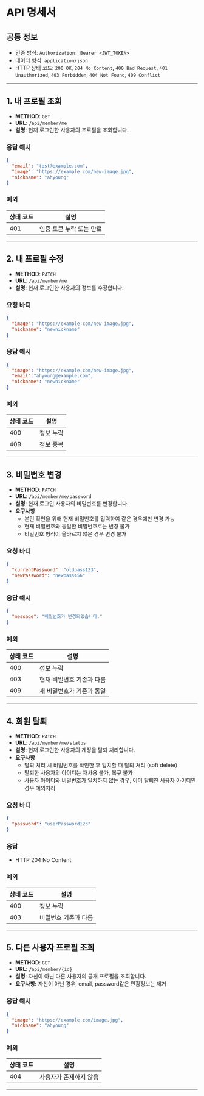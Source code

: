# API 명세서 

## 공통 정보

- 인증 방식: `Authorization: Bearer <JWT_TOKEN>`
- 데이터 형식: `application/json`
- HTTP 상태 코드: `200 OK`, `204 No Content`, `400 Bad Request`, `401 Unauthorized`, `403 Forbidden`, `404 Not Found`, `409 Conflict`

---

## 1. 내 프로필 조회

- **METHOD**: `GET`
- **URL**: `/api/member/me`
- **설명**: 현재 로그인한 사용자의 프로필을 조회합니다.

### 응답 예시

```json
{
  "email": "test@example.com",
  "image": "https://example.com/new-image.jpg",
  "nickname": "ahyoung"
}
```

### 예외

| 상태 코드 | 설명 |
| --- | --- |
| 401 | 인증 토큰 누락 또는 만료 |

---

## 2. 내 프로필 수정

- **METHOD**: `PATCH`
- **URL**: `/api/member/me`
- **설명**: 현재 로그인한 사용자의 정보를 수정합니다.

### 요청 바디

```json
{
  "image": "https://example.com/new-image.jpg",
  "nickname": "newnickname"
}
```

### 응답 예시

```json
{
  "image": "https://example.com/new-image.jpg",
  "email":"ahyoung@example.com",
  "nickname": "newnickname"
}
```

### 예외

| 상태 코드 | 설명 |
| --- | --- |
| 400 | 정보 누락 |
| 409 | 정보 중복 |

---

## 3. 비밀번호 변경

- **METHOD**: `PATCH`
- **URL**: `/api/member/me/password`
- **설명**: 현재 로그인 사용자의 비밀번호를 변경합니다.
- **요구사항**
    - 본인 확인을 위해 현재 비밀번호를  입력하여 같은 경우에만 변경 가능
    - 현재 비밀번호와 동일한 비밀번호로는 변경 불가
    - 비밀번호 형식이 올바르지 않은 경우 변경 불가

### 요청 바디

```json
{
  "currentPassword": "oldpass123",
  "newPassword": "newpass456"
}
```

### 응답 예시

```json
{
  "message": "비밀번호가 변경되었습니다."
}
```

### 예외

| 상태 코드 | 설명 |
| --- | --- |
| 400 | 정보 누락 |
| 403 | 현재 비밀번호 기존과 다름 |
| 409 | 새 비밀번호가 기존과 동일 |

---

## 4. 회원 탈퇴

- **METHOD**: `PATCH`
- **URL**: `/api/member/me/status`
- **설명**: 현재 로그인한 사용자의 계정을 탈퇴 처리합니다.
- **요구사항**
    - 탈퇴 처리 시 비밀번호를 확인한 후 일치할 때 탈퇴 처리 (soft delete)
    - 탈퇴한 사용자의 아이디는 재사용 불가, 복구 불가
    - 사용자 아이디와 비밀번호가 일치하지 않는 경우, 이미 탈퇴한 사용자 아이디인 경우 예외처리

### 요청 바디

```json
{
  "password": "userPassword123"
}
```

### 응답

- HTTP 204 No Content

### 예외

| 상태 코드 | 설명 |
| --- | --- |
| 400 | 정보 누락 |
| 403 | 비밀번호 기존과 다름 |

---

## 5. 다른 사용자 프로필 조회

- **METHOD**: `GET`
- **URL**: `/api/member/{id}`
- **설명**: 자신이 아닌 다른 사용자의 공개 프로필을 조회합니다.
- **요구사항:** 자신이 아닌 경우, email, password같은 민감정보는 제거

### 응답 예시

```json
{
  "image": "https://example.com/image.jpg",
  "nickname": "ahyoung"
}
```

### 예외

| 상태 코드 | 설명 |
| --- | --- |
| 404 | 사용자가 존재하지 않음 |

---
